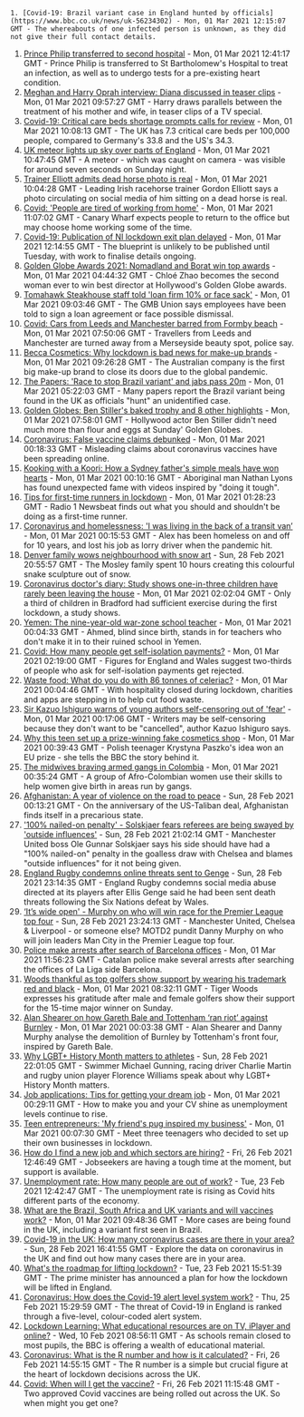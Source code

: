 
    1. [Covid-19: Brazil variant case in England hunted by officials](https://www.bbc.co.uk/news/uk-56234302) - Mon, 01 Mar 2021 12:15:07 GMT - The whereabouts of one infected person is unknown, as they did not give their full contact details.
1. [Prince Philip transferred to second hospital](https://www.bbc.co.uk/news/uk-56241353) - Mon, 01 Mar 2021 12:41:17 GMT - Prince Philip is transferred to St Bartholomew's Hospital to treat an infection, as well as to undergo tests for a pre-existing heart condition.
1. [Meghan and Harry Oprah interview: Diana discussed in teaser clips](https://www.bbc.co.uk/news/entertainment-arts-56234900) - Mon, 01 Mar 2021 09:57:27 GMT - Harry draws parallels between the treatment of his mother and wife, in teaser clips of a TV special.
1. [Covid-19: Critical care beds shortage prompts calls for review](https://www.bbc.co.uk/news/uk-56234898) - Mon, 01 Mar 2021 10:08:13 GMT - The UK has 7.3 critical care beds per 100,000 people, compared to Germany's 33.8 and the US's 34.3.
1. [UK meteor lights up sky over parts of England](https://www.bbc.co.uk/news/uk-england-bristol-56237596) - Mon, 01 Mar 2021 10:47:45 GMT - A meteor - which was caught on camera - was visible for around seven seconds on Sunday night.
1. [Trainer Elliott admits dead horse photo is real](https://www.bbc.co.uk/sport/horse-racing/56234556) - Mon, 01 Mar 2021 10:04:28 GMT - Leading Irish racehorse trainer Gordon Elliott says a photo circulating on social media of him sitting on a dead horse is real.
1. [Covid: 'People are tired of working from home'](https://www.bbc.co.uk/news/business-56237586) - Mon, 01 Mar 2021 11:07:02 GMT - Canary Wharf expects people to return to the office but may choose home working some of the time.
1. [Covid-19: Publication of NI lockdown exit plan delayed](https://www.bbc.co.uk/news/uk-northern-ireland-56233243) - Mon, 01 Mar 2021 12:14:55 GMT - The blueprint is unlikely to be published until Tuesday, with work to finalise details ongoing.
1. [Golden Globe Awards 2021: Nomadland and Borat win top awards](https://www.bbc.co.uk/news/entertainment-arts-56234587) - Mon, 01 Mar 2021 04:44:32 GMT - Chloé Zhao becomes the second woman ever to win best director at Hollywood's Golden Globe awards.
1. [Tomahawk Steakhouse staff told 'loan firm 10% or face sack'](https://www.bbc.co.uk/news/uk-england-56213042) - Mon, 01 Mar 2021 09:03:46 GMT - The GMB Union says employees have been told to sign a loan agreement or face possible dismissal.
1. [Covid: Cars from Leeds and Manchester barred from Formby beach](https://www.bbc.co.uk/news/uk-england-merseyside-56236447) - Mon, 01 Mar 2021 07:50:06 GMT - Travellers from Leeds and Manchester are turned away from a Merseyside beauty spot, police say.
1. [Becca Cosmetics: Why lockdown is bad news for make-up brands](https://www.bbc.co.uk/news/newsbeat-56215557) - Mon, 01 Mar 2021 09:26:28 GMT - The Australian company is the first big make-up brand to close its doors due to the global pandemic.
1. [The Papers: 'Race to stop Brazil variant' and jabs pass 20m](https://www.bbc.co.uk/news/blogs-the-papers-56234291) - Mon, 01 Mar 2021 05:22:03 GMT - Many papers report the Brazil variant being found in the UK as officials "hunt" an unidentified case.
1. [Golden Globes: Ben Stiller's baked trophy and 8 other highlights](https://www.bbc.co.uk/news/entertainment-arts-56211035) - Mon, 01 Mar 2021 07:58:01 GMT - Hollywood actor Ben Stiller didn't need much more than flour and eggs at Sunday' Golden Globes.
1. [Coronavirus: False vaccine claims debunked](https://www.bbc.co.uk/news/world-56198229) - Mon, 01 Mar 2021 00:18:33 GMT - Misleading claims about coronavirus vaccines have been spreading online.
1. [Kooking with a Koori: How a Sydney father's simple meals have won hearts](https://www.bbc.co.uk/news/world-australia-56205629) - Mon, 01 Mar 2021 00:10:16 GMT - Aboriginal man Nathan Lyons has found unexpected fame with videos inspired by "doing it tough".
1. [Tips for first-time runners in lockdown](https://www.bbc.co.uk/news/newsbeat-55996596) - Mon, 01 Mar 2021 01:28:23 GMT - Radio 1 Newsbeat finds out what you should and shouldn't be doing as a first-time runner.
1. [Coronavirus and homelessness: 'I was living in the back of a transit van’](https://www.bbc.co.uk/news/uk-56216177) - Mon, 01 Mar 2021 00:15:53 GMT - Alex has been homeless on and off for 10 years, and lost his job as lorry driver when the pandemic hit.
1. [Denver family wows neighbourhood with snow art](https://www.bbc.co.uk/news/world-us-canada-56232777) - Sun, 28 Feb 2021 20:55:57 GMT - The Mosley family spent 10 hours creating this colourful snake sculpture out of snow.
1. [Coronavirus doctor's diary: Study shows one-in-three children have rarely been leaving the house](https://www.bbc.co.uk/news/health-56222926) - Mon, 01 Mar 2021 02:02:04 GMT - Only a third of children in Bradford had sufficient exercise during the first lockdown, a study shows.
1. [Yemen: The nine-year-old war-zone school teacher](https://www.bbc.co.uk/news/world-middle-east-56212929) - Mon, 01 Mar 2021 00:04:33 GMT - Ahmed, blind since birth, stands in for teachers who don't make it in to their ruined school in Yemen.
1. [Covid: How many people get self-isolation payments?](https://www.bbc.co.uk/news/56201754) - Mon, 01 Mar 2021 02:19:00 GMT - Figures for England and Wales suggest two-thirds of people who ask for self-isolation payments get rejected.
1. [Waste food: What do you do with 86 tonnes of celeriac?](https://www.bbc.co.uk/news/business-55855846) - Mon, 01 Mar 2021 00:04:46 GMT - With hospitality closed during lockdown, charities and apps are stepping in to help cut food waste.
1. [Sir Kazuo Ishiguro warns of young authors self-censoring out of 'fear'](https://www.bbc.co.uk/news/entertainment-arts-56208347) - Mon, 01 Mar 2021 00:17:06 GMT - Writers may be self-censoring because they don't want to be "cancelled", author Kazuo Ishiguro says.
1. [Why this teen set up a prize-winning fake cosmetics shop](https://www.bbc.co.uk/news/world-europe-56172456) - Mon, 01 Mar 2021 00:39:43 GMT - Polish teenager Krystyna Paszko's idea won an EU prize - she tells the BBC the story behind it.
1. [The midwives braving armed gangs in Colombia](https://www.bbc.co.uk/news/world-latin-america-56201572) - Mon, 01 Mar 2021 00:35:24 GMT - A group of Afro-Colombian women use their skills to help women give birth in areas run by gangs.
1. [Afghanistan: A year of violence on the road to peace](https://www.bbc.co.uk/news/world-asia-56157627) - Sun, 28 Feb 2021 00:13:21 GMT - On the anniversary of the US-Taliban deal, Afghanistan finds itself in a precarious state.
1. ['100% nailed-on penalty' - Solskjaer fears referees are being swayed by 'outside influences'](https://www.bbc.co.uk/sport/football/56233756) - Sun, 28 Feb 2021 21:02:14 GMT - Manchester United boss Ole Gunnar Solskjaer says his side should have had a "100% nailed-on" penalty in the goalless draw with Chelsea and blames "outside influences" for it not being given.
1. [England Rugby condemns online threats sent to Genge](https://www.bbc.co.uk/sport/rugby-union/56234157) - Sun, 28 Feb 2021 23:14:35 GMT - England Rugby condemns social media abuse directed at its players after Ellis Genge said he had been sent death threats following the Six Nations defeat by Wales.
1. [‘It’s wide open' - Murphy on who will win race for the Premier League top four](https://www.bbc.co.uk/sport/football/56232606) - Sun, 28 Feb 2021 23:24:13 GMT - Manchester United, Chelsea & Liverpool - or someone else? MOTD2 pundit Danny Murphy on who will join leaders Man City in the Premier League top four.
1. [Police make arrests after search of Barcelona offices](https://www.bbc.co.uk/sport/football/56236872) - Mon, 01 Mar 2021 11:56:23 GMT - Catalan police make several arrests after searching the offices of La Liga side Barcelona.
1. [Woods thankful as top golfers show support by wearing his trademark red and black](https://www.bbc.co.uk/sport/golf/56236347) - Mon, 01 Mar 2021 08:32:11 GMT - Tiger Woods expresses his gratitude after male and female golfers show their support for the 15-time major winner on Sunday.
1. [Alan Shearer on how Gareth Bale and Tottenham ‘ran riot’ against Burnley](https://www.bbc.co.uk/sport/av/football/56234332) - Mon, 01 Mar 2021 00:03:38 GMT - Alan Shearer and Danny Murphy analyse the demolition of Burnley by Tottenham's front four, inspired by Gareth Bale.
1. [Why LGBT+ History Month matters to athletes](https://www.bbc.co.uk/sport/av/56226352) - Sun, 28 Feb 2021 22:01:05 GMT - Swimmer Michael Gunning, racing driver Charlie Martin and rugby union player Florence Williams speak about why LGBT+ History Month matters.
1. [Job applications: Tips for getting your dream job](https://www.bbc.co.uk/news/education-56201233) - Mon, 01 Mar 2021 00:29:11 GMT - How to make you and your CV shine as unemployment levels continue to rise.
1. [Teen entrepreneurs: 'My friend's pug inspired my business'](https://www.bbc.co.uk/news/business-56102509) - Mon, 01 Mar 2021 00:07:30 GMT - Meet three teenagers who decided to set up their own businesses in lockdown.
1. [How do I find a new job and which sectors are hiring?](https://www.bbc.co.uk/news/explainers-53685650) - Fri, 26 Feb 2021 12:46:49 GMT - Jobseekers are having a tough time at the moment, but support is available.
1. [Unemployment rate: How many people are out of work?](https://www.bbc.co.uk/news/business-52660591) - Tue, 23 Feb 2021 12:42:47 GMT - The unemployment rate is rising as Covid hits different parts of the economy.
1. [What are the Brazil, South Africa and UK variants and will vaccines work?](https://www.bbc.co.uk/news/health-55659820) - Mon, 01 Mar 2021 09:48:36 GMT - More cases are being found in the UK, including a variant first seen in Brazil.
1. [Covid-19 in the UK: How many coronavirus cases are there in your area?](https://www.bbc.co.uk/news/uk-51768274) - Sun, 28 Feb 2021 16:41:55 GMT - Explore the data on coronavirus in the UK and find out how many cases there are in your area.
1. [What's the roadmap for lifting lockdown?](https://www.bbc.co.uk/news/explainers-52530518) - Tue, 23 Feb 2021 15:51:39 GMT - The prime minister has announced a plan for how the lockdown will be lifted in England.
1. [Coronavirus: How does the Covid-19 alert level system work?](https://www.bbc.co.uk/news/explainers-52634739) - Thu, 25 Feb 2021 15:29:59 GMT - The threat of Covid-19 in England is ranked through a five-level, colour-coded alert system.
1. [Lockdown Learning: What educational resources are on TV, iPlayer and online?](https://www.bbc.co.uk/news/education-55591821) - Wed, 10 Feb 2021 08:56:11 GMT - As schools remain closed to most pupils, the BBC is offering a wealth of educational material.
1. [Coronavirus: What is the R number and how is it calculated?](https://www.bbc.co.uk/news/health-52473523) - Fri, 26 Feb 2021 14:55:15 GMT - The R number is a simple but crucial figure at the heart of lockdown decisions across the UK.
1. [Covid: When will I get the vaccine?](https://www.bbc.co.uk/news/health-55045639) - Fri, 26 Feb 2021 11:15:48 GMT - Two approved Covid vaccines are being rolled out across the UK. So when might you get one?

